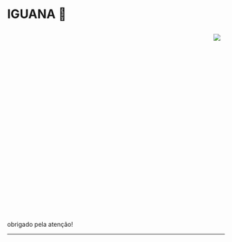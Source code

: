 # IGUANA 🤘
<img style="padding:10px" align="right" src="https://i.pinimg.com/originals/c9/4d/fd/c94dfd00ca86f20e1faa0d5504126986.jpg">
<br/><br/><br/><br/><br/><br/><br/><br/><br/><br/><br/><br/><br/><br/><br/><br/><br/><br/><br/><br/><br/><br/><br/><br/><br/><br/>
obrigado pela atenção!
<hr>
